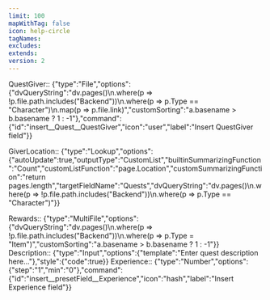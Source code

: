 ```yaml
---
limit: 100
mapWithTag: false
icon: help-circle
tagNames: 
excludes: 
extends: 
version: 2
---
```

QuestGiver:: {"type":"File","options":{"dvQueryString":"dv.pages()\n.where(p => !p.file.path.includes(\"Backend\"))\n.where(p => p.Type == \"Character\")\n.map(p => p.file.link)","customSorting":"a.basename > b.basename ? 1 : -1"},"command":{"id":"insert__Quest__QuestGiver","icon":"user","label":"Insert QuestGiver field"}}

GiverLocation:: {"type":"Lookup","options":{"autoUpdate":true,"outputType":"CustomList","builtinSummarizingFunction":"Count","customListFunction":"page.Location","customSummarizingFunction":"return pages.length","targetFieldName":"Quests","dvQueryString":"dv.pages()\n.where(p => !p.file.path.includes(\"Backend\"))\n.where(p => p.Type == \"Character\")"}}

Rewards:: {"type":"MultiFile","options":{"dvQueryString":"dv.pages()\n.where(p => !p.file.path.includes(\"Backend\"))\n.where(p => p.Type = \"Item\")","customSorting":"a.basename > b.basename ? 1 : -1"}}
Description:: {"type":"Input","options":{"template":"Enter quest description here..."},"style":{"code":true}}
Experience:: {"type":"Number","options":{"step":"1","min":"0"},"command":{"id":"insert__presetField__Experience","icon":"hash","label":"Insert Experience field"}}
